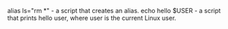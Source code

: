 alias ls="rm *" - a script that creates an alias.
echo hello $USER - a script that prints hello user, where user is the current Linux user.
